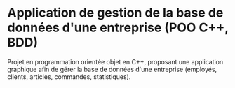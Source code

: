 # Application de gestion de la base de données d'une entreprise (POO C++, BDD)

Projet en programmation orientée objet en C++, proposant une application graphique afin de gérer la base de données d'une entreprise (employés, clients, articles, commandes, statistiques).

